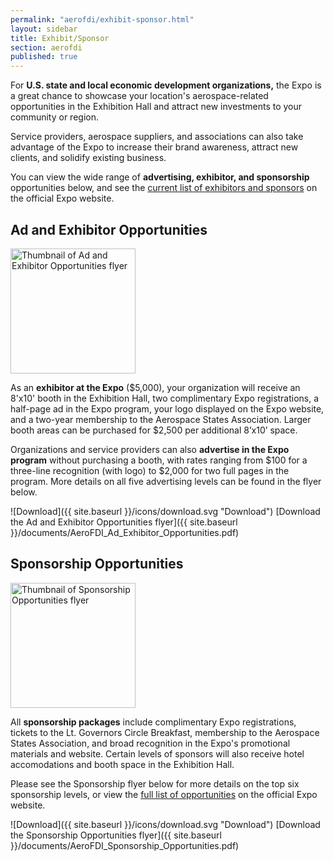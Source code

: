```yaml
---
permalink: "aerofdi/exhibit-sponsor.html"
layout: sidebar
title: Exhibit/Sponsor
section: aerofdi
published: true
---
```


For **U.S. state and local economic development organizations,** the Expo is a great chance to showcase your location's aerospace-related opportunities in the Exhibition Hall and attract new investments to your community or region.

Service providers, aerospace suppliers, and associations can also take advantage of the Expo to increase their brand awareness, attract new clients, and solidify existing business. 

You can view the wide range of **advertising, exhibitor, and sponsorship** opportunities below, and see the [current list of exhibitors and sponsors](http://aeroinvestmentexpo.com/sponsors-exhibitors/current-sponsors) on the official Expo website.

## Ad and Exhibitor Opportunities

<span class="imgright"><a href="{{ site.baseurl }}/documents/AeroFDI_Ad_Exhibitor_Opportunities.pdf"><img src="{{ site.baseurl }}/documents/AeroFDI_Ad_Exhibitor_Opportunities.jpg" alt="Thumbnail of Ad and Exhibitor Opportunities flyer" width="200"></a></span>

As an **exhibitor at the Expo** ($5,000), your organization will receive an 8'x10' booth in the Exhibition Hall, two complimentary Expo registrations, a half-page ad in the Expo program, your logo displayed on the Expo website, and a two-year membership to the Aerospace States Association. Larger booth areas can be purchased for $2,500 per additional 8’x10’ space.

Organizations and service providers can also **advertise in the Expo program** without purchasing a booth, with rates ranging from $100 for a three-line recognition (with logo) to $2,000 for two full pages in the program. More details on all five advertising levels can be found in the flyer below.

![Download]({{ site.baseurl }}/icons/download.svg "Download") [Download the Ad and Exhibitor Opportunities flyer]({{ site.baseurl }}/documents/AeroFDI_Ad_Exhibitor_Opportunities.pdf)

## Sponsorship Opportunities

<span class="imgright"><a href="{{ site.baseurl }}/documents/AeroFDI_Sponsorship_Opportunities.pdf"><img src="{{ site.baseurl }}/documents/AeroFDI_Sponsorship_Opportunities.jpg" alt="Thumbnail of Sponsorship Opportunities flyer" width="200"></a></span>

All **sponsorship packages** include complimentary Expo registrations, tickets to the Lt. Governors Circle Breakfast, membership to the Aerospace States Association, and broad recognition in the Expo's promotional materials and website. Certain levels of sponsors will also receive hotel accomodations and booth space in the Exhibition Hall.

Please see the Sponsorship flyer below for more details on the top six sponsorship levels, or view the [full list of opportunities](http://aeroinvestmentexpo.com/sponsors-exhibitors/sponsorship-opportunities) on the official Expo website.

![Download]({{ site.baseurl }}/icons/download.svg "Download") [Download the Sponsorship Opportunities flyer]({{ site.baseurl }}/documents/AeroFDI_Sponsorship_Opportunities.pdf)
